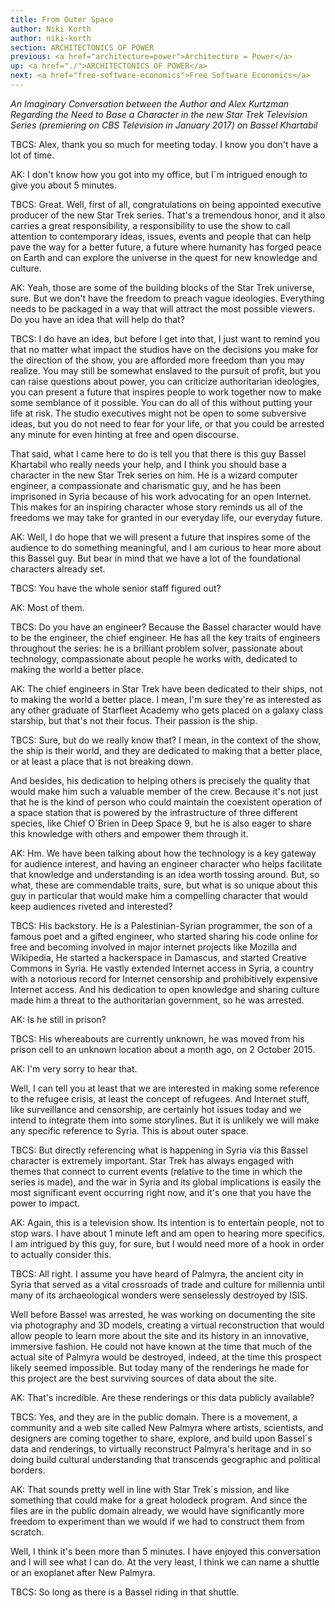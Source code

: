 ```yaml
---
title: From Outer Space
author: Niki Korth
author: niki-korth
section: ARCHITECTONICS OF POWER
previous: <a href="architecture=power">Architecture = Power</a>
up: <a href="./">ARCHITECTONICS OF POWER</a>
next: <a href="free-software-economics">Free Software Economics</a>
---
```


_An Imaginary Conversation between the Author and Alex Kurtzman
Regarding the Need to Base a Character in the new Star Trek Television
Series (premiering on CBS Television in January 2017) on Bassel
Khartabil_

TBCS: Alex, thank you so much for meeting today. I know you don't have
a lot of time.

AK: I don't know how you got into my office, but I´m intrigued enough
to give you about 5 minutes.

TBCS: Great. Well, first of all, congratulations on being appointed
executive producer of the new Star Trek series. That's a tremendous
honor, and it also carries a great responsibility, a responsibility to
use the show to call attention to contemporary ideas, issues, events
and people that can help pave the way for a better future, a future
where humanity has forged peace on Earth and can explore the universe
in the quest for new knowledge and culture.

AK: Yeah, those are some of the building blocks of the Star Trek
universe, sure. But we don't have the freedom to preach vague
ideologies. Everything needs to be packaged in a way that will attract
the most possible viewers. Do you have an idea that will help do that?

TBCS: I do have an idea, but before I get into that, I just want to
remind you that no matter what impact the studios have on the
decisions you make for the direction of the show, you are afforded
more freedom than you may realize. You may still be somewhat enslaved
to the pursuit of profit, but you can raise questions about power, you
can criticize authoritarian ideologies, you can present a future that
inspires people to work together now to make some semblance of it
possible. You can do all of this without putting your life at
risk. The studio executives might not be open to some subversive
ideas, but you do not need to fear for your life, or that you could be
arrested any minute for even hinting at free and open discourse.

That said, what I came here to do is tell you that there is this guy
Bassel Khartabil who really needs your help, and I think you should
base a character in the new Star Trek series on him. He is a wizard
computer engineer, a compassionate and charismatic guy, and he has
been imprisoned in Syria because of his work advocating for an open
Internet. This makes for an inspiring character whose story reminds us
all of the freedoms we may take for granted in our everyday life, our
everyday future.

AK: Well, I do hope that we will present a future that inspires some
of the audience to do something meaningful, and I am curious to hear
more about this Bassel guy. But bear in mind that we have a lot of the
foundational characters already set.

TBCS: You have the whole senior staff figured out?

AK: Most of them.

TBCS: Do you have an engineer? Because the Bassel character would have
to be the engineer, the chief engineer. He has all the key traits of
engineers throughout the series: he is a brilliant problem solver,
passionate about technology, compassionate about people he works with,
dedicated to making the world a better place.

AK: The chief engineers in Star Trek have been dedicated to their
ships, not to making the world a better place. I mean, I'm sure
they're as interested as any other graduate of Starfleet Academy who
gets placed on a galaxy class starship, but that's not their
focus. Their passion is the ship.

TBCS: Sure, but do we really know that? I mean, in the context of the
show, the ship is their world, and they are dedicated to making that a
better place, or at least a place that is not breaking down.

And besides, his dedication to helping others is precisely the quality
that would make him such a valuable member of the crew. Because it's
not just that he is the kind of person who could maintain the
coexistent operation of a space station that is powered by the
infrastructure of three different species, like Chief O´Brien in Deep
Space 9, but he is also eager to share this knowledge with others and
empower them through it.

AK: Hm. We have been talking about how the technology is a key gateway
for audience interest, and having an engineer character who helps
facilitate that knowledge and understanding is an idea worth tossing
around. But, so what, these are commendable traits, sure, but what is
so unique about this guy in particular that would make him a
compelling character that would keep audiences riveted and interested?

TBCS: His backstory. He is a Palestinian-Syrian programmer, the son of
a famous poet and a gifted engineer, who started sharing his code
online for free and becoming involved in major internet projects like
Mozilla and Wikipedia, He started a hackerspace in Damascus, and
started Creative Commons in Syria. He vastly extended Internet access
in Syria, a country with a notorious record for Internet censorship
and prohibitively expensive Internet access. And his dedication to
open knowledge and sharing culture made him a threat to the
authoritarian government, so he was arrested.

AK: Is he still in prison?

TBCS: His whereabouts are currently unknown, he was moved from his
prison cell to an unknown location about a month ago, on 2 October
2015.

AK: I'm very sorry to hear that.

Well, I can tell you at least that we are interested in making some
reference to the refugee crisis, at least the concept of refugees. And
Internet stuff, like surveillance and censorship, are certainly hot
issues today and we intend to integrate them into some storylines. But
it is unlikely we will make any specific reference to Syria. This is
about outer space.

TBCS: But directly referencing what is happening in Syria via this
Bassel character is extremely important. Star Trek has always engaged
with themes that connect to current events (relative to the time in
which the series is made), and the war in Syria and its global
implications is easily the most significant event occurring right now,
and it's one that you have the power to impact.

AK: Again, this is a television show. Its intention is to entertain
people, not to stop wars.  I have about 1 minute left and am open to
hearing more specifics. I am intrigued by this guy, for sure, but I
would need more of a hook in order to actually consider this.

TBCS: All right. I assume you have heard of Palmyra, the ancient city
in Syria that served as a vital crossroads of trade and culture for
millennia until many of its archaeological wonders were senselessly
destroyed by ISIS.

Well before Bassel was arrested, he was working on documenting the
site via photography and 3D models, creating a virtual reconstruction
that would allow people to learn more about the site and its history
in an innovative, immersive fashion. He could not have known at the
time that much of the actual site of Palmyra would be destroyed,
indeed, at the time this prospect likely seemed impossible. But today
many of the renderings he made for this project are the best surviving
sources of data about the site.

AK: That's incredible. Are these renderings or this data publicly
available?

TBCS: Yes, and they are in the public domain. There is a movement, a
community and a web site called New Palmyra where artists, scientists,
and designers are coming together to share, explore, and build upon
Bassel´s data and renderings, to virtually reconstruct Palmyra's
heritage and in so doing build cultural understanding that transcends
geographic and political borders.

AK: That sounds pretty well in line with Star Trek´s mission, and like
something that could make for a great holodeck program. And since the
files are in the public domain already, we would have significantly
more freedom to experiment than we would if we had to construct them
from scratch.

Well, I think it's been more than 5 minutes. I have enjoyed this
conversation and I will see what I can do. At the very least, I think
we can name a shuttle or an exoplanet after New Palmyra.

TBCS: So long as there is a Bassel riding in that shuttle.
